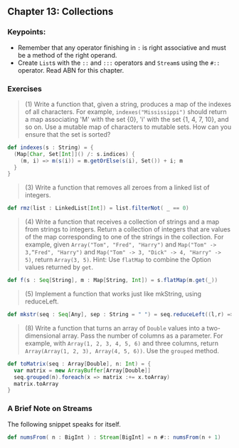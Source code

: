 ## Chapter 13: Collections

### Keypoints:

* Remember that any operator finishing in `:` is right associative and must be a method of the right operand.
* Create `List`s with the `::` and `:::` operators and `Stream`s using the `#::` operator. Read ABN for this chapter.

### Exercises

> (1) Write a function that, given a string, produces a map of the indexes of all characters. For example, `indexes("Mississippi")` should return a map associating 'M' with the set {0}, 'i' with the set {1, 4, 7, 10}, and so on. Use a mutable map of characters to mutable sets. How can you ensure that the set is sorted?

```scala
def indexes(s : String) = {
  (Map[Char, Set[Int]]() /: s.indices) {
    (m, i) => m(s(i)) = m.getOrElse(s(i), Set()) + i; m
  }
}
```
> (3) Write a function that removes all zeroes from a linked list of integers.

```scala
def rmz(list : LinkedList[Int]) = list.filterNot( _ == 0)
```
> (4) Write a function that receives a collection of strings and a map from strings to integers. Return a collection of integers that are values of the map corresponding to one of the strings in the collection. For example, given `Array("Tom", "Fred", "Harry")` and `Map("Tom" -> 3,“Fred", "Harry")` and `Map("Tom" -> 3, "Dick" -> 4, "Harry" -> 5)`, return `Array(3, 5)`. Hint: Use `flatMap` to combine the Option values returned by `get`.

```scala
def f(s : Seq[String], m : Map[String, Int]) = s.flatMap(m.get(_))
```
> (5) Implement a function that works just like mkString, using reduceLeft.

```scala
def mkstr(seq : Seq[Any], sep : String = " ") = seq.reduceLeft((l,r) => l + sep + r )
```
> (8) Write a function that turns an array of `Double` values into a two-dimensional array. Pass the number of columns as a parameter. For example, with `Array(1, 2, 3, 4, 5, 6)` and three columns, return `Array(Array(1, 2, 3), Array(4, 5, 6))`. Use the `grouped` method.

```scala
def toMatrix(seq : Array[Double], n: Int) = {
  var matrix = new ArrayBuffer[Array[Double]]
  seq.grouped(n).foreach(x => matrix :+= x.toArray)
  matrix.toArray
}
```

### A Brief Note on Streams

The following snippet speaks for itself.

```scala
def numsFrom( n : BigInt ) : Stream[BigInt] = n #:: numsFrom(n + 1)
```
